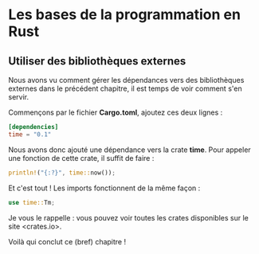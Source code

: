 # Les bases de la programmation en Rust

## Utiliser des bibliothèques externes

Nous avons vu comment gérer les dépendances vers des bibliothèques externes dans le précédent chapitre, il est temps de voir comment s'en servir.

Commençons par le fichier __Cargo.toml__, ajoutez ces deux lignes :

```Toml
[dependencies]
time = "0.1"
```

Nous avons donc ajouté une dépendance vers la crate __time__. Pour appeler une fonction de cette crate, il suffit de faire :

```Rust
println!("{:?}", time::now());
```

Et c'est tout ! Les imports fonctionnent de la même façon :

```Rust
use time::Tm;
```

Je vous le rappelle : vous pouvez voir toutes les crates disponibles sur le site <crates.io>.

Voilà qui conclut ce (bref) chapitre !
